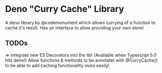 # Deno "Curry Cache" Library

A deno library by @codemonument which allows currying of a function to cache it's result. 
Has an interface to allow providing your own store!

## TODOs 

=> Integrate new ES Decorators into the lib! (Avaliable when Typescript 5.0 hits deno!)
Allow functions & methods to be annotatet with @CurryCache() to be able to add caching functionality more easily!